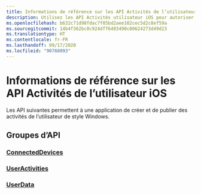 ```yaml
---
title: Informations de référence sur les API Activités de l’utilisateur iOS
description: Utilisez les API Activités utilisateur iOS pour autoriser votre application à créer et à publier des activités utilisateur de type Windows.
ms.openlocfilehash: b632c71d98fdac7f05bd2aee102cec5d2c8ef59a
ms.sourcegitcommit: 14b4f362bc0c924dff6493490c80624273d49d23
ms.translationtype: HT
ms.contentlocale: fr-FR
ms.lasthandoff: 09/17/2020
ms.locfileid: "90760093"
---
```

# <a name="ios-user-activities-api-reference"></a>Informations de référence sur les API Activités de l’utilisateur iOS

Les API suivantes permettent à une application de créer et de publier des activités de l’utilisateur de style Windows.

## <a name="api-groups"></a>Groupes d’API

### <a name="connecteddevices"></a>[ConnectedDevices](../objectivec-api/connecteddevices/index.md)
### <a name="useractivities"></a>[UserActivities](../objectivec-api/userdata.useractivities/index.md)
### <a name="userdata"></a>[UserData](../objectivec-api/userdata/index.md)